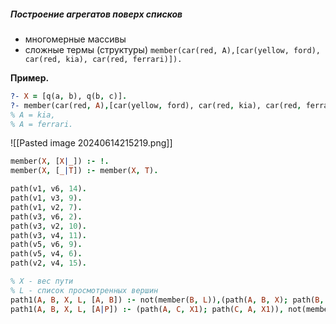 ##### Построение агрегатов поверх списков

- многомерные массивы
- сложные термы (структуры)
	`member(car(red, A),[car(yellow, ford), car(red, kia), car(red, ferrari)]).`

**Пример.**

```prolog
?- X = [q(a, b), q(b, c)].
?- member(car(red, A),[car(yellow, ford), car(red, kia), car(red, ferrari)]).
% A = kia,
% A = ferrari.
```

![[Pasted image 20240614215219.png]]

```prolog
member(X, [X|_]) :- !.
member(X, [_|T]) :- member(X, T).

path(v1, v6, 14).
path(v1, v3, 9).
path(v1, v2, 7).
path(v3, v6, 2).
path(v3, v2, 10).
path(v3, v4, 11).
path(v5, v6, 9).
path(v5, v4, 6).
path(v2, v4, 15).

% X - вес пути
% L - список просмотренных вершин
path1(A, B, X, L, [A, B]) :- not(member(B, L)),(path(A, B, X); path(B, A, X)),!.
path1(A, B, X, L, [A|P]) :- (path(A, C, X1); path(C, A, X1)), not(member(C, L)), path1(C, B, X2, [C|L], P),X is X1 + X2.
```